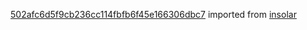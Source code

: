[502afc6d5f9cb236cc114fbfb6f45e166306dbc7](https://github.com/insolar/insolar/commit/502afc6d5f9cb236cc114fbfb6f45e166306dbc7) imported from [insolar](https://github.com/insolar/insolar)
